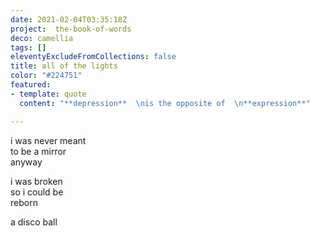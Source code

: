 ```yaml
---
date: 2021-02-04T03:35:18Z
project:  the-book-of-words
deco: camellia
tags: []
eleventyExcludeFromCollections: false
title: all of the lights
color: "#224751"
featured:
- template: quote
  content: "**depression**  \nis the opposite of  \n**expression**"

---
```

i was never meant  
to be a mirror  
anyway

i was broken  
so i could be  
reborn

a disco ball